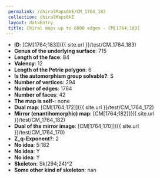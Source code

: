 ```yaml
--- 
 permalink: /chiralMaps6kE/CM_1764_183 
 collection: chiralMaps6kE
 layout: dataEntry
 title: Chiral maps up to 6000 edges - CM[1764;183]
---
```


- **ID**: [CM[1764;183]]({{ site.url }}/test/CM_1764_183)
- **Genus of the underlying surface**: 715
- **Length of the face**: 84
- **Valency**: 12
- **Length of the Petrie polygon**: 6
- **Is the automorphism group solvable?**: S
- **Number of vertices**: 294
- **Number of edges**: 1764
- **Number of faces**: 42
- **The map is self-**: none
- **Dual map**: [CM[1764;172]]({{ site.url }}/test/CM_1764_172)
- **Mirror (enantihomorphic) map**: [CM[1764;182]]({{ site.url }}/test/CM_1764_182)
- **Dual of the mirror image**: [CM[1764;170]]({{ site.url }}/test/CM_1764_170)
- **Z_q-Exponent?**: 2
- **No idea**:  5:182
- **No idea**: Y
- **No idea**: Y
- **Skeleton**: Sk(294;24)^2
- **Some other kind of skeleton**: nan
